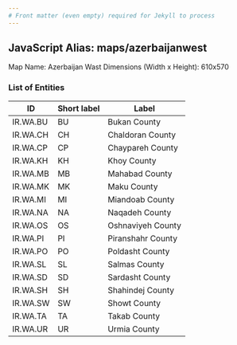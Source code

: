 ```yaml
---
# Front matter (even empty) required for Jekyll to process
---
```


## JavaScript Alias: maps/azerbaijanwest

Map Name: Azerbaijan Wast
Dimensions (Width x Height): 610x570

### List of Entities

| ID       | Short label | Label             |
| -------- | ----------- | ----------------- |
| IR.WA.BU | BU          | Bukan County      |
| IR.WA.CH | CH          | Chaldoran County  |
| IR.WA.CP | CP          | Chaypareh County  |
| IR.WA.KH | KH          | Khoy County       |
| IR.WA.MB | MB          | Mahabad County    |
| IR.WA.MK | MK          | Maku County       |
| IR.WA.MI | MI          | Miandoab County   |
| IR.WA.NA | NA          | Naqadeh County    |
| IR.WA.OS | OS          | Oshnaviyeh County |
| IR.WA.PI | PI          | Piranshahr County |
| IR.WA.PO | PO          | Poldasht County   |
| IR.WA.SL | SL          | Salmas County     |
| IR.WA.SD | SD          | Sardasht County   |
| IR.WA.SH | SH          | Shahindej County  |
| IR.WA.SW | SW          | Showt County      |
| IR.WA.TA | TA          | Takab County      |
| IR.WA.UR | UR          | Urmia County      |

